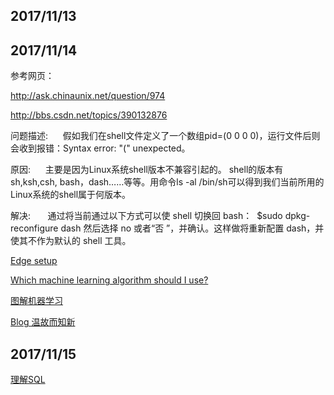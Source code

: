 ## 2017/11/13

## 2017/11/14

参考网页：

http://ask.chinaunix.net/question/974

http://bbs.csdn.net/topics/390132876

问题描述:
     假如我们在shell文件定义了一个数组pid=(0 0 0 0)，运行文件后则会收到报错：Syntax error: "(" unexpected。

原因:
     主要是因为Linux系统shell版本不兼容引起的。 shell的版本有sh,ksh,csh, bash，dash……等等。用命令ls -al /bin/sh可以得到我们当前所用的Linux系统的shell属于何版本。
     
解决:
      通过将当前通过以下方式可以使 shell 切换回 bash：
 $sudo dpkg-reconfigure dash
然后选择 no 或者“否 ”，并确认。这样做将重新配置 dash，并使其不作为默认的 shell 工具。

[Edge setup](https://microsoftedgetips.microsoft.com/zh-cn/?source=updatefirstrunrs3)

[Which machine learning algorithm should I use?](https://blogs.sas.com/content/subconsciousmusings/2017/04/12/machine-learning-algorithm-use/)

[图解机器学习](http://blog.jobbole.com/112779/)

[Blog 温故而知新](http://blog.jobbole.com/112161/)

## 2017/11/15

[理解SQL](http://blog.jobbole.com/55086/)






